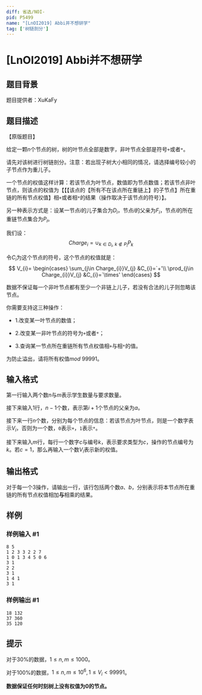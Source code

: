 ```yaml
---
diff: 省选/NOI-
pid: P5499
name: "[LnOI2019] Abbi并不想研学"
tag: ['树链剖分']
---
```

# [LnOI2019] Abbi并不想研学
## 题目背景

题目提供者：XuKaFy
## 题目描述

【原版题目】

给定一颗$n$个节点的树，树的叶节点全部是数字，非叶节点全部是符号`+`或者`*`。

请先对该树进行树链剖分。注意：若出现子树大小相同的情况，请选择编号较小的子节点作为重儿子。

一个节点的权值这样计算：若该节点为叶节点，数值即为节点数值；若该节点非叶节点，则该点的权值为【【【该点的【所有不在该点所在重链上】的子节点】所在重链的所有节点权值】相`+`或者相`*`的结果（操作取决于该节点的符号）】。

另一种表示方式是：设某一节点$i$的儿子集合为$D_{i}$，节点$i$的父亲为$F_{i}$，节点$i$的所在重链节点集合为$P_{i}$。

我们设：
$$Charge_{i}=\cup_{k\in D_{i},\ k\not\in P_{i}}P_{k}$$

令$C_{i}$为这个节点的符号，这个节点的权值就是：
$$
V_{i}=
\begin{cases}
\sum_{j\in Charge_{i}}V_{j} &C_{i}=`+'\\
\prod_{j\in Charge_{i}}V_{j} &C_{i}=`\times'
\end{cases}  
$$

数据不保证每一个非叶节点都有至少一个非链上儿子，若没有合法的儿子则忽略该节点。

你需要支持这三种操作：

- $1$.改变某一叶节点的数值；

- $2$.改变某一非叶节点的符号为`+`或者`*`；

- $3$.查询某一节点所在重链所有节点权值相`+`与相`*`的值。

为防止溢出，请将所有权值$mod\ 99991$。
## 输入格式

第一行输入两个数$n$与$m$表示学生数量与要求数量。

接下来输入$1$行，$n-1$个数，表示第$i+1$个节点的父亲为$a$。

接下来一行$n$个数，分别为每个节点的信息：若该节点为叶节点，则是一个数字表示$V_{i}$，否则为一个数，`0`表示`+`，`1`表示`*`。

接下来输入$m$行，每行一个数字$c$与编号$k$，表示要求类型为$c$，操作的节点编号为$k$。若$c=1$，那么再输入一个数$V_{i}$表示新的权值。
## 输出格式

对于每一个$3$操作，请输出一行，该行包括两个数$a$、$b$，分别表示将本节点所在重链的所有节点权值相加**与**相乘的结果。
## 样例

### 样例输入 #1
```
8 5
1 2 3 3 2 2 7
1 0 1 3 4 5 0 6
3 1
2 2
3 1
1 4 1
3 1
```
### 样例输出 #1
```
18 132
37 360
35 120
```
## 提示

对于$30\%$的数据，$1≤n,m≤1000$。

对于$100\%$的数据，$1≤n,m≤10^{6}, 1≤V_{i}<99991$。

**数据保证任何时刻树上没有权值为$0$的节点。**
